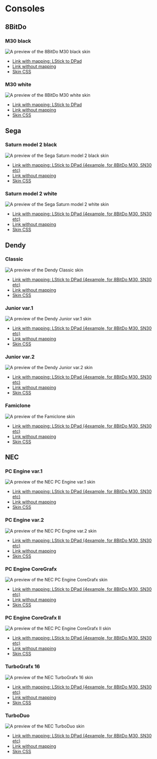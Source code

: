 # Consoles

## 8BitDo

### M30 black

![A preview of the 8BitDo M30 black skin](https://raw.githubusercontent.com/frolovlife/gamepadviewer-skins/refs/heads/main/preview/8bitdo-m30-black.svg "8BitDo M30 black")
- [Link with mapping: LStick to DPad](https://gamepadviewer.com/?p=1&css=https://frolovlife.github.io/gamepadviewer-skins/8bitdo/m30-black.css&map={"mapping":[{"targetType":"buttons","target":"14","disabled":false,"choiceOperand":"-","choiceType":"axes","choice":"0"},{"targetType":"buttons","target":"15","disabled":false,"choiceOperand":"%2B","choiceType":"axes","choice":"0"},{"targetType":"buttons","target":"12","disabled":false,"choiceOperand":"-","choiceType":"axes","choice":"1"},{"targetType":"buttons","target":"13","disabled":false,"choiceOperand":"%2B","choiceType":"axes","choice":"1"}]})
- [Link without mapping](https://gamepadviewer.com/?p=1&css=https://frolovlife.github.io/gamepadviewer-skins/8bitdo/m30-black.css)
- [Skin CSS](https://frolovlife.github.io/gamepadviewer-skins/8bitdo/m30-black.css)

### M30 white

![A preview of the 8BitDo M30 white skin](https://raw.githubusercontent.com/frolovlife/gamepadviewer-skins/refs/heads/main/preview/8bitdo-m30-white.svg "8BitDo M30 white")
- [Link with mapping: LStick to DPad](https://gamepadviewer.com/?p=1&css=https://frolovlife.github.io/gamepadviewer-skins/8bitdo/m30-white.css&map={"mapping":[{"targetType":"buttons","target":"14","disabled":false,"choiceOperand":"-","choiceType":"axes","choice":"0"},{"targetType":"buttons","target":"15","disabled":false,"choiceOperand":"%2B","choiceType":"axes","choice":"0"},{"targetType":"buttons","target":"12","disabled":false,"choiceOperand":"-","choiceType":"axes","choice":"1"},{"targetType":"buttons","target":"13","disabled":false,"choiceOperand":"%2B","choiceType":"axes","choice":"1"}]})
- [Link without mapping](https://gamepadviewer.com/?p=1&css=https://frolovlife.github.io/gamepadviewer-skins/8bitdo/m30-white.css)
- [Skin CSS](https://frolovlife.github.io/gamepadviewer-skins/8bitdo/m30-white.css)

## Sega

### Saturn model 2 black

![A preview of the Sega Saturn model 2 black skin](https://raw.githubusercontent.com/frolovlife/gamepadviewer-skins/refs/heads/main/preview/sega-saturn-m2-black.svg "Sega Saturn model 2 black")
- [Link with mapping: LStick to DPad (4example, for 8BitDo M30, SN30 etc)](https://gamepadviewer.com/?p=1&css=https://frolovlife.github.io/gamepadviewer-skins/sega/saturn-model2-black.css&map={"mapping":[{"targetType":"buttons","target":"14","disabled":false,"choiceOperand":"-","choiceType":"axes","choice":"0"},{"targetType":"buttons","target":"15","disabled":false,"choiceOperand":"%2B","choiceType":"axes","choice":"0"},{"targetType":"buttons","target":"12","disabled":false,"choiceOperand":"-","choiceType":"axes","choice":"1"},{"targetType":"buttons","target":"13","disabled":false,"choiceOperand":"%2B","choiceType":"axes","choice":"1"}]})
- [Link without mapping](https://gamepadviewer.com/?p=1&css=https://frolovlife.github.io/gamepadviewer-skins/sega/saturn-model2-black.css)
- [Skin CSS](https://frolovlife.github.io/gamepadviewer-skins/sega/saturn-model2-black.css)

### Saturn model 2 white

![A preview of the Sega Saturn model 2 white skin](https://raw.githubusercontent.com/frolovlife/gamepadviewer-skins/refs/heads/main/preview/sega-saturn-m2-white.svg "Sega Saturn model 2 white")
- [Link with mapping: LStick to DPad (4example, for 8BitDo M30, SN30 etc)](https://gamepadviewer.com/?p=1&css=https://frolovlife.github.io/gamepadviewer-skins/sega/saturn-model2-white.css&map={"mapping":[{"targetType":"buttons","target":"14","disabled":false,"choiceOperand":"-","choiceType":"axes","choice":"0"},{"targetType":"buttons","target":"15","disabled":false,"choiceOperand":"%2B","choiceType":"axes","choice":"0"},{"targetType":"buttons","target":"12","disabled":false,"choiceOperand":"-","choiceType":"axes","choice":"1"},{"targetType":"buttons","target":"13","disabled":false,"choiceOperand":"%2B","choiceType":"axes","choice":"1"}]})
- [Link without mapping](https://gamepadviewer.com/?p=1&css=https://frolovlife.github.io/gamepadviewer-skins/sega/saturn-model2-white.css)
- [Skin CSS](https://frolovlife.github.io/gamepadviewer-skins/sega/saturn-model2-white.css)


## Dendy

### Classic

![A preview of the Dendy Classic skin](https://raw.githubusercontent.com/frolovlife/gamepadviewer-skins/refs/heads/main/preview/dendy-classic.svg "Dendy Classic")
- [Link with mapping: LStick to DPad (4example, for 8BitDo M30, SN30 etc)](https://gamepadviewer.com/?p=1&css=https://frolovlife.github.io/gamepadviewer-skins/dendy/classic.css&map={"mapping":[{"targetType":"buttons","target":"14","disabled":false,"choiceOperand":"-","choiceType":"axes","choice":"0"},{"targetType":"buttons","target":"15","disabled":false,"choiceOperand":"%2B","choiceType":"axes","choice":"0"},{"targetType":"buttons","target":"12","disabled":false,"choiceOperand":"-","choiceType":"axes","choice":"1"},{"targetType":"buttons","target":"13","disabled":false,"choiceOperand":"%2B","choiceType":"axes","choice":"1"}]})
- [Link without mapping](https://gamepadviewer.com/?p=1&css=https://frolovlife.github.io/gamepadviewer-skins/dendy/classic.css)
- [Skin CSS](https://frolovlife.github.io/gamepadviewer-skins/dendy/classic.css)

### Junior var.1

![A preview of the Dendy Junior var.1 skin](https://raw.githubusercontent.com/frolovlife/gamepadviewer-skins/refs/heads/main/preview/dendy-junior-v1.svg "Dendy Junior var.1")
- [Link with mapping: LStick to DPad (4example, for 8BitDo M30, SN30 etc)](https://gamepadviewer.com/?p=1&css=https://frolovlife.github.io/gamepadviewer-skins/dendy/junior-v1.css&map={"mapping":[{"targetType":"buttons","target":"14","disabled":false,"choiceOperand":"-","choiceType":"axes","choice":"0"},{"targetType":"buttons","target":"15","disabled":false,"choiceOperand":"%2B","choiceType":"axes","choice":"0"},{"targetType":"buttons","target":"12","disabled":false,"choiceOperand":"-","choiceType":"axes","choice":"1"},{"targetType":"buttons","target":"13","disabled":false,"choiceOperand":"%2B","choiceType":"axes","choice":"1"}]})
- [Link without mapping](https://gamepadviewer.com/?p=1&css=https://frolovlife.github.io/gamepadviewer-skins/dendy/junior-v1.css)
- [Skin CSS](https://frolovlife.github.io/gamepadviewer-skins/dendy/junior-v1.css)

### Junior var.2

![A preview of the Dendy Junior var.2 skin](https://raw.githubusercontent.com/frolovlife/gamepadviewer-skins/preview/dendy-junior-v2.svg "Dendy Junior var.2")
- [Link with mapping: LStick to DPad (4example, for 8BitDo M30, SN30 etc)](https://gamepadviewer.com/?p=1&css=https://frolovlife.github.io/gamepadviewer-skins/dendy/junior-v2.css&map={"mapping":[{"targetType":"buttons","target":"14","disabled":false,"choiceOperand":"-","choiceType":"axes","choice":"0"},{"targetType":"buttons","target":"15","disabled":false,"choiceOperand":"%2B","choiceType":"axes","choice":"0"},{"targetType":"buttons","target":"12","disabled":false,"choiceOperand":"-","choiceType":"axes","choice":"1"},{"targetType":"buttons","target":"13","disabled":false,"choiceOperand":"%2B","choiceType":"axes","choice":"1"}]})
- [Link without mapping](https://gamepadviewer.com/?p=1&css=https://frolovlife.github.io/gamepadviewer-skins/dendy/junior-v2.css)
- [Skin CSS](https://frolovlife.github.io/gamepadviewer-skins/dendy/junior-v2.css)

### Famiclone

![A preview of the Famiclone skin](https://raw.githubusercontent.com/frolovlife/gamepadviewer-skins/refs/heads/main/preview/famiclone.svg "Famiclone")
- [Link with mapping: LStick to DPad (4example, for 8BitDo M30, SN30 etc)](https://gamepadviewer.com/?p=1&css=https://frolovlife.github.io/gamepadviewer-skins/dendy/famiclone.css&map={"mapping":[{"targetType":"buttons","target":"14","disabled":false,"choiceOperand":"-","choiceType":"axes","choice":"0"},{"targetType":"buttons","target":"15","disabled":false,"choiceOperand":"%2B","choiceType":"axes","choice":"0"},{"targetType":"buttons","target":"12","disabled":false,"choiceOperand":"-","choiceType":"axes","choice":"1"},{"targetType":"buttons","target":"13","disabled":false,"choiceOperand":"%2B","choiceType":"axes","choice":"1"}]})
- [Link without mapping](https://gamepadviewer.com/?p=1&css=https://frolovlife.github.io/gamepadviewer-skins/dendy/famiclone.css)
- [Skin CSS](https://frolovlife.github.io/gamepadviewer-skins/dendy/famiclone.css)


## NEC

### PC Engine var.1

![A preview of the NEC PC Engine var.1 skin](https://raw.githubusercontent.com/frolovlife/gamepadviewer-skins/refs/heads/main/preview/nec-pce-1.svg "NEC PC Engine var.1")
- [Link with mapping: LStick to DPad (4example, for 8BitDo M30, SN30 etc)](https://gamepadviewer.com/?p=1&css=https://frolovlife.github.io/gamepadviewer-skins/nec/pce-v1.css&map={"mapping":[{"targetType":"buttons","target":"14","disabled":false,"choiceOperand":"-","choiceType":"axes","choice":"0"},{"targetType":"buttons","target":"15","disabled":false,"choiceOperand":"%2B","choiceType":"axes","choice":"0"},{"targetType":"buttons","target":"12","disabled":false,"choiceOperand":"-","choiceType":"axes","choice":"1"},{"targetType":"buttons","target":"13","disabled":false,"choiceOperand":"%2B","choiceType":"axes","choice":"1"}]})
- [Link without mapping](https://gamepadviewer.com/?p=1&css=https://frolovlife.github.io/gamepadviewer-skins/nec/pce-v1.css)
- [Skin CSS](https://frolovlife.github.io/gamepadviewer-skins/nec/pce-v1.css)

### PC Engine var.2

![A preview of the NEC PC Engine var.2 skin](https://raw.githubusercontent.com/frolovlife/gamepadviewer-skins/refs/heads/main/preview/nec-pce-2.svg "NEC PC Engine var.2")
- [Link with mapping: LStick to DPad (4example, for 8BitDo M30, SN30 etc)](https://gamepadviewer.com/?p=1&css=https://frolovlife.github.io/gamepadviewer-skins/nec/pce-v2.css&map={"mapping":[{"targetType":"buttons","target":"14","disabled":false,"choiceOperand":"-","choiceType":"axes","choice":"0"},{"targetType":"buttons","target":"15","disabled":false,"choiceOperand":"%2B","choiceType":"axes","choice":"0"},{"targetType":"buttons","target":"12","disabled":false,"choiceOperand":"-","choiceType":"axes","choice":"1"},{"targetType":"buttons","target":"13","disabled":false,"choiceOperand":"%2B","choiceType":"axes","choice":"1"}]})
- [Link without mapping](https://gamepadviewer.com/?p=1&css=https://frolovlife.github.io/gamepadviewer-skins/nec/pce-v2.css)
- [Skin CSS](https://frolovlife.github.io/gamepadviewer-skins/nec/pce-v2.css)

### PC Engine CoreGrafx

![A preview of the NEC PC Engine CoreGrafx skin](https://raw.githubusercontent.com/frolovlife/gamepadviewer-skins/refs/heads/main/preview/nec-pce-cg.svg "NEC PC Engine CoreGrafx")
- [Link with mapping: LStick to DPad (4example, for 8BitDo M30, SN30 etc)](https://gamepadviewer.com/?p=1&css=https://frolovlife.github.io/gamepadviewer-skins/nec/pce-cg.css&map={"mapping":[{"targetType":"buttons","target":"14","disabled":false,"choiceOperand":"-","choiceType":"axes","choice":"0"},{"targetType":"buttons","target":"15","disabled":false,"choiceOperand":"%2B","choiceType":"axes","choice":"0"},{"targetType":"buttons","target":"12","disabled":false,"choiceOperand":"-","choiceType":"axes","choice":"1"},{"targetType":"buttons","target":"13","disabled":false,"choiceOperand":"%2B","choiceType":"axes","choice":"1"}]})
- [Link without mapping](https://gamepadviewer.com/?p=1&css=https://frolovlife.github.io/gamepadviewer-skins/nec/pce-cg.css)
- [Skin CSS](https://frolovlife.github.io/gamepadviewer-skins/nec/pce-cg.css)

### PC Engine CoreGrafx II

![A preview of the NEC PC Engine CoreGrafx II skin](https://raw.githubusercontent.com/frolovlife/gamepadviewer-skins/refs/heads/main/preview/nec-pce-cg2.svg "NEC PC Engine CoreGrafx II")
- [Link with mapping: LStick to DPad (4example, for 8BitDo M30, SN30 etc)](https://gamepadviewer.com/?p=1&css=https://frolovlife.github.io/gamepadviewer-skins/nec/pce-cg2.css&map={"mapping":[{"targetType":"buttons","target":"14","disabled":false,"choiceOperand":"-","choiceType":"axes","choice":"0"},{"targetType":"buttons","target":"15","disabled":false,"choiceOperand":"%2B","choiceType":"axes","choice":"0"},{"targetType":"buttons","target":"12","disabled":false,"choiceOperand":"-","choiceType":"axes","choice":"1"},{"targetType":"buttons","target":"13","disabled":false,"choiceOperand":"%2B","choiceType":"axes","choice":"1"}]})
- [Link without mapping](https://gamepadviewer.com/?p=1&css=https://frolovlife.github.io/gamepadviewer-skins/nec/pce-cg2.css)
- [Skin CSS](https://frolovlife.github.io/gamepadviewer-skins/nec/pce-cg2.css)

### TurboGrafx 16

![A preview of the NEC TurboGrafx 16 skin](https://raw.githubusercontent.com/frolovlife/gamepadviewer-skins/refs/heads/main/preview/nec-tg16.svg "NEC TurboGrafx 16")
- [Link with mapping: LStick to DPad (4example, for 8BitDo M30, SN30 etc)](https://gamepadviewer.com/?p=1&css=https://frolovlife.github.io/gamepadviewer-skins/nec/tg16.css&map={"mapping":[{"targetType":"buttons","target":"14","disabled":false,"choiceOperand":"-","choiceType":"axes","choice":"0"},{"targetType":"buttons","target":"15","disabled":false,"choiceOperand":"%2B","choiceType":"axes","choice":"0"},{"targetType":"buttons","target":"12","disabled":false,"choiceOperand":"-","choiceType":"axes","choice":"1"},{"targetType":"buttons","target":"13","disabled":false,"choiceOperand":"%2B","choiceType":"axes","choice":"1"}]})
- [Link without mapping](https://gamepadviewer.com/?p=1&css=https://frolovlife.github.io/gamepadviewer-skins/nec/tg16.css)
- [Skin CSS](https://frolovlife.github.io/gamepadviewer-skins/nec/tg16.css)

### TurboDuo

![A preview of the NEC TurboDuo skin](https://raw.githubusercontent.com/frolovlife/gamepadviewer-skins/refs/heads/main/preview/nec-td.svg "NEC TurboDuo")
- [Link with mapping: LStick to DPad (4example, for 8BitDo M30, SN30 etc)](https://gamepadviewer.com/?p=1&css=https://frolovlife.github.io/gamepadviewer-skins/nec/td.css&map={"mapping":[{"targetType":"buttons","target":"14","disabled":false,"choiceOperand":"-","choiceType":"axes","choice":"0"},{"targetType":"buttons","target":"15","disabled":false,"choiceOperand":"%2B","choiceType":"axes","choice":"0"},{"targetType":"buttons","target":"12","disabled":false,"choiceOperand":"-","choiceType":"axes","choice":"1"},{"targetType":"buttons","target":"13","disabled":false,"choiceOperand":"%2B","choiceType":"axes","choice":"1"}]})
- [Link without mapping](https://gamepadviewer.com/?p=1&css=https://frolovlife.github.io/gamepadviewer-skins/nec/td.css)
- [Skin CSS](https://frolovlife.github.io/gamepadviewer-skins/nec/td.css)
